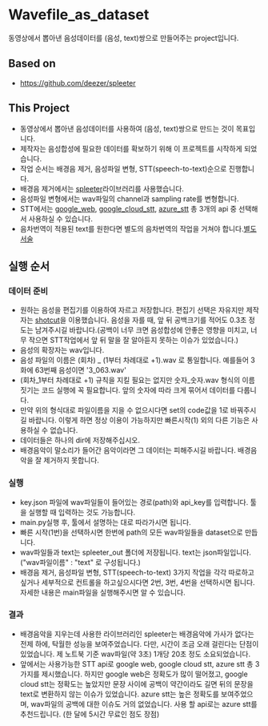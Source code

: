 # Wavefile_as_dataset
동영상에서 뽑아낸 음성데이터를 (음성, text)쌍으로 만들어주는 project입니다. 

## Based on
* https://github.com/deezer/spleeter


## This Project
* 동영상에서 뽑아낸 음성데이터를 사용하여 (음성, text)쌍으로 만드는 것이 목표입니다.
* 제작자는 음성합성에 필요한 데이터를 확보하기 위해 이 프로젝트를 시작하게 되었습니다. 
* 작업 순서는 배경음 제거, 음성파일 변형, STT(speech-to-text)순으로 진행합니다.
* 배경음 제거에서는 [spleeter](https://github.com/deezer/spleeter)라이브러리를 사용했습니다.
* 음성파일 변형에서는 wav파일의 channel과 sampling rate를 변형합니다.
* STT에서는 [google_web](https://wicg.github.io/speech-api/), [google_cloud_stt](https://cloud.google.com/speech-to-text), [azure_stt](https://azure.microsoft.com/services/cognitive-services/speech-to-text/#overview) 총 3개의 api 중 선택해서 사용하실 수 있습니다.
* 음차번역이 적용된 text를 원한다면 별도의 음차번역의 작업을 거쳐야 합니다.[별도 서술]()


## 실행 순서
### 데이터 준비
* 원하는 음성을 편집기를 이용하여 자르고 저장합니다. 편집기 선택은 자유지만 제작자는 [shotcut](https://shotcut.org/)을 이용했습니다. 음성을 자를 때, 앞 뒤 공백크기를 적어도 0.3초 정도는 남겨주시길 바랍니다.(공백이 너무 크면 음성합성에 안좋은 영향을 미치고, 너무 작으면 STT작업에서 앞 뒤 말을 잘 알아듣지 못하는 이슈가 있었습니다.)
* 음성의 확장자는 wav입니다.
* 음성 파일의 이름은 (회차) _ (1부터 차례대로 +1).wav 로 통일합니다. 예를들어 3화에 63번째 음성이면 '3_063.wav'
* (회차_1부터 차례대로 +1) 규칙을 지킬 필요는 없지만 숫자_숫자.wav 형식의 이름짓기는 코드 실행에 꼭 필요합니다. 앞의 숫자에 따라 크게 묶어서 데이터를 다룹니다.
* 만약 위의 형식대로 파일이름을 지을 수 없으시다면 set의 code값을 1로 바꿔주시길 바랍니다. 이렇게 하면 정상 이용이 가능하지만 빠른시작(1) 외의 다른 기능은 사용하실 수 없습니다.
* 데이터들은 하나의 dir에 저장해주십시오.
* 배경음악이 말소리가 들어간 음악이라면 그 데이터는 피해주시길 바랍니다. 배경음악을 잘 제거하지 못합니다.

### 실행
* key.json 파일에 wav파일들이 들어있는 경로(path)와 api_key를 입력합니다. 툴을 실행할 때 입력하는 것도 가능합니다.
* main.py실행 후, 툴에서 설명하는 대로 따라가시면 됩니다.
* 빠른 시작(1번)을 선택하시면 한번에 path의 모든 wav파일들을 dataset으로 만듭니다.
* wav파일들과 text는 spleeter_out 폴더에 저장됩니다. text는 json파일입니다.("wav파일이름" : "text" 로 구성됩니다.)
* 배경음 제거, 음성파일 변형, STT(speech-to-text) 3가지 작업을 각각 따로하고 싶거나 세부적으로 컨트롤을 하고싶으시다면 2번, 3번, 4번을 선택하시면 됩니다. 자세한 내용은 main파일을 실행해주시면 알 수 있습니다.

### 결과
* 배경음악을 지우는데 사용한 라이브러리인 spleeter는 배경음악에 가사가 없다는 전제 하에, 탁월한 성능을 보여주었습니다. 다만, 시간이 조금 오래 걸린다는 단점이 있었습니다. 제 노트북 기준 wav파일(약 3초) 1개당 20초 정도 소요되었습니다.
* 앞에서는 사용가능한 STT api로 google web, google cloud stt, azure stt 총 3가지를 제시했습니다. 하지만 google web은 정확도가 많이 떨어졌고, google cloud stt는 정확도는 높았지만 문장 사이에 공백이 약간이라도 길면 뒤의 문장을 text로 변환하지 않는 이슈가 있었습니다. azure stt는 높은 정확도를 보여주었으며, wav파일의 공백에 대한 이슈도 거의 없었습니다. 사용 할 api로는 azure stt를 추천드립니다. (한 달에 5시간 무료인 점도 장점) 













